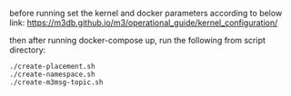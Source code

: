 before running set the kernel and docker parameters according to below link:
https://m3db.github.io/m3/operational_guide/kernel_configuration/


then after running docker-compose up, run the following from script directory:
```
./create-placement.sh
./create-namespace.sh
./create-m3msg-topic.sh
```


